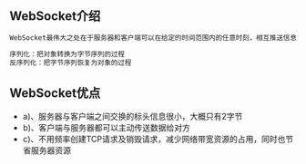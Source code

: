 
## WebSocket介绍

```bash
WebSocket最伟大之处在于服务器和客户端可以在给定的时间范围内的任意时刻，相互推送信息
```

```bash
序列化：把对象转换为字节序列的过程
反序列化：把字节序列恢复为对象的过程
```

## WebSocket优点

* a)、服务器与客户端之间交换的标头信息很小，大概只有2字节
* b)、客户端与服务器都可以主动传送数据给对方
* c)、不用频率创建TCP请求及销毁请求，减少网络带宽资源的占用，同时也节省服务器资源
